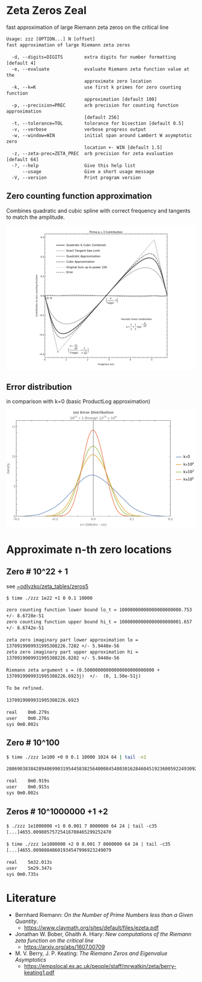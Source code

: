 # Zeta Zeros Zeal
fast approximation of large Riemann zeta zeros on the critical line

```text
Usage: zzz [OPTION...] N [offset]
fast approximation of large Riemann zeta zeros

  -d, --digits=DIGITS        extra digits for number formatting [default 4]
  -e, --evaluate             evaluate Riemann zeta function value at the
                             approximate zero location
  -k, --k=K                  use first k primes for zero counting function
                             approximation [default 100]
  -p, --precision=PREC       arb precision for counting function approximation
                             [default 256]
  -t, --tolerance=TOL        tolerance for bisection [default 0.5]
  -v, --verbose              verbose progress output
  -w, --window=WIN           initial span around Lambert W asymptotic zero
                             location +- WIN [default 1.5]
  -z, --zeta-prec=ZETA_PREC  arb precision for zeta evaluation [default 64]
  -?, --help                 Give this help list
      --usage                Give a short usage message
  -V, --version              Print program version
```


## Zero counting function approximation

Combines quadratic and cubic spline with correct frequency and tangents to match the amplitude.  

![waves](doc/waves.png)

## Error distribution

in comparison with k=0 (basic ProductLog approximation)

![errors](doc/errors.png)

# Approximate n-th zero locations

## Zero # 10^22 + 1

see [~odlyzko/zeta_tables/zeros5](https://www-users.cse.umn.edu/~odlyzko/zeta_tables/zeros5)

```bash
$ time ./zzz 1e22 +1 0 0.1 10000
```

```text
zero counting function lower bound lo_t = 10000000000000000000000.753 +/- 8.6728e-51
zero counting function upper bound hi_t = 10000000000000000000001.657 +/- 8.6742e-51

zeta zero imaginary part lower approximation lo = 1370919909931995308226.7202 +/- 5.9440e-56
zeta zero imaginary part upper approximation hi = 1370919909931995308226.8202 +/- 5.9440e-56

Riemann zeta argument s = (0.50000000000000000000000000 + 1370919909931995308226.6923j)  +/-  (0, 1.50e-51j)

To be refined.

1370919909931995308226.6923

real	0m0.279s
user	0m0.276s
sys	0m0.002s
```

## Zero # 10^100

```bash
$ time ./zzz 1e100 +0 0 0.1 10000 1024 64 | tail -n1
```

```text
280690383842894069903195445838256400084548030162846045192360059224930922349073043060335653109252473.2529

real	0m0.919s
user	0m0.915s
sys	0m0.002s
```

## Zeros # 10^1000000 +1 +2

```text
$ ./zzz 1e1000000 +1 0 0.001 7 8000000 64 24 | tail -c35
[...]4655.00980575725416708465299252470

$ time ./zzz 1e1000000 +2 0 0.001 7 8000000 64 24 | tail -c35
[...]4655.00980848601934547996923249079

real	5m32.013s
user	5m29.347s
sys	0m0.735s
```

# Literature

* Bernhard Riemann: *On the Number of Prime Numbers less than a Given Quantity*.
  * https://www.claymath.org/sites/default/files/ezeta.pdf
* Jonathan W. Bober, Ghaith A. Hiary: *New computations of the Riemann zeta function on the critical line*
  * https://arxiv.org/abs/1607.00709
* M. V. Berry, J. P. Keating: *The Riemann Zeros and Eigenvalue Asymptotics*
  * https://empslocal.ex.ac.uk/people/staff/mrwatkin/zeta/berry-keating1.pdf
